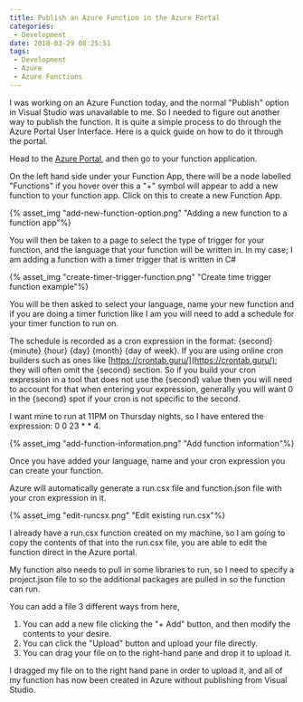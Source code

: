 ```yaml
---
title: Publish an Azure Function in the Azure Portal
categories:
 - Development
date: 2018-03-29 08:25:51
tags:
 - Development
 - Azure
 - Azure Functions
---
```


I was working on an Azure Function today, and the normal "Publish" option in Visual Studio was unavailable to me. So I needed to figure out another way to publish the function. It is quite a simple process to do through the Azure Portal User Interface. Here is a quick guide on how to do it through the portal.
<!-- more --> 

Head to the [Azure Portal](https://portal.azure.com), and then go to your function application.

On the left hand side under your Function App, there will be a node labelled "Functions" if you hover over this a "+" symbol will appear to add a new function to your function app. Click on this to create a new Function App.

{% asset_img "add-new-function-option.png" "Adding a new function to a function app"%}

You will then be taken to a page to select the type of trigger for your function, and the language that your function will be written in. In my case; I am adding a function with a timer trigger that is written in C#

{% asset_img "create-timer-trigger-function.png" "Create time trigger function example"%}

You will be then asked to select your language, name your new function and if you are doing a timer function like I am you will need to add a schedule for your timer function to run on.

The schedule is recorded as a cron expression in the format: {second} {minute} {hour} {day} {month} {day of week}. If you are using online cron builders such as ones like [https://crontab.guru/](https://crontab.guru/); they will often omit the {second} section. So if you build your cron expression in a tool that does not use the {second} value then you will need to account for that when entering your expression, generally you will want 0 in the {second} spot if your cron is not specific to the second.

I want mine to run at 11PM on Thursday nights, so I have entered the expression: 0 0 23 * * 4.

{% asset_img "add-function-information.png" "Add function information"%}

Once you have added your language, name and your cron expression you can create your function.

Azure will automatically generate a run.csx file and function.json file with your cron expression in it.

{% asset_img "edit-runcsx.png" "Edit existing run.csx"%}

I already have a run.csx function created on my machine, so I am going to copy the contents of that into the run.csx file, you are able to edit the function direct in the Azure portal.

My function also needs to pull in some libraries to run, so I need to specify a project.json file to so the additional packages are pulled in so the function can run.

You can add a file 3 different ways from here, 

1. You can add a new file clicking the "+ Add" button, and then modify the contents to your desire.
1. You can click the "Upload" button and upload your file directly.
1. You can drag your file on to the right-hand pane and drop it to upload it.

I dragged my file on to the right hand pane in order to upload it, and all of my function has now been created in Azure without publishing from Visual Studio.